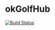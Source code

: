 # okGolfHub
[![Build Status](https://travis-ci.org/Dolychuck/okGolfHub.svg?branch=master)](https://travis-ci.org/Dolychuck/okGolfHub)
